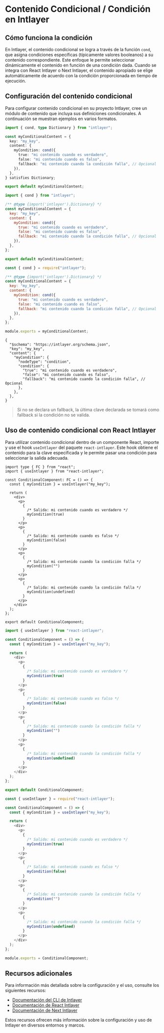 # Contenido Condicional / Condición en Intlayer

## Cómo funciona la condición

En Intlayer, el contenido condicional se logra a través de la función `cond`, que asigna condiciones específicas (típicamente valores booleanos) a su contenido correspondiente. Este enfoque le permite seleccionar dinámicamente el contenido en función de una condición dada. Cuando se integra con React Intlayer o Next Intlayer, el contenido apropiado se elige automáticamente de acuerdo con la condición proporcionada en tiempo de ejecución.

## Configuración del contenido condicional

Para configurar contenido condicional en su proyecto Intlayer, cree un módulo de contenido que incluya sus definiciones condicionales. A continuación se muestran ejemplos en varios formatos.

```typescript fileName="**/*.content.ts" contentDeclarationFormat="typescript"
import { cond, type Dictionary } from "intlayer";

const myConditionalContent = {
  key: "my_key",
  content: {
    myCondition: cond({
      true: "mi contenido cuando es verdadero",
      false: "mi contenido cuando es falso",
      fallback: "mi contenido cuando la condición falla", // Opcional
    }),
  },
} satisfies Dictionary;

export default myConditionalContent;
```

```javascript fileName="**/*.content.mjs" contentDeclarationFormat="esm"
import { cond } from "intlayer";

/** @type {import('intlayer').Dictionary} */
const myConditionalContent = {
  key: "my_key",
  content: {
    myCondition: cond({
      true: "mi contenido cuando es verdadero",
      false: "mi contenido cuando es falso",
      fallback: "mi contenido cuando la condición falla", // Opcional
    }),
  },
};

export default myConditionalContent;
```

```javascript fileName="**/*.content.cjs" contentDeclarationFormat="commonjs"
const { cond } = require("intlayer");

/** @type {import('intlayer').Dictionary} */
const myConditionalContent = {
  key: "my_key",
  content: {
    myCondition: cond({
      true: "mi contenido cuando es verdadero",
      false: "mi contenido cuando es falso",
      fallback: "mi contenido cuando la condición falla", // Opcional
    }),
  },
};

module.exports = myConditionalContent;
```

```json5 fileName="**/*.content.json" contentDeclarationFormat="json"
{
  "$schema": "https://intlayer.org/schema.json",
  "key": "my_key",
  "content": {
    "myCondition": {
      "nodeType": "condition",
      "condition": {
        "true": "mi contenido cuando es verdadero",
        "false": "mi contenido cuando es falso",
        "fallback": "mi contenido cuando la condición falla", // Opcional
      },
    },
  },
}
```

> Si no se declara un fallback, la última clave declarada se tomará como fallback si la condición no se valida.

## Uso de contenido condicional con React Intlayer

Para utilizar contenido condicional dentro de un componente React, importe y use el hook `useIntlayer` del paquete `react-intlayer`. Este hook obtiene el contenido para la clave especificada y le permite pasar una condición para seleccionar la salida adecuada.

```tsx fileName="**/*.tsx" codeFormat="typescript"
import type { FC } from "react";
import { useIntlayer } from "react-intlayer";

const ConditionalComponent: FC = () => {
  const { myCondition } = useIntlayer("my_key");

  return (
    <div>
      <p>
        {
          /* Salida: mi contenido cuando es verdadero */
          myCondition(true)
        }
      </p>
      <p>
        {
          /* Salida: mi contenido cuando es falso */
          myCondition(false)
        }
      </p>
      <p>
        {
          /* Salida: mi contenido cuando la condición falla */
          myCondition("")
        }
      </p>
      <p>
        {
          /* Salida: mi contenido cuando la condición falla */
          myCondition(undefined)
        }
      </p>
    </div>
  );
};

export default ConditionalComponent;
```

```javascript fileName="**/*.mjx" codeFormat="esm"
import { useIntlayer } from "react-intlayer";

const ConditionalComponent = () => {
  const { myCondition } = useIntlayer("my_key");

  return (
    <div>
      <p>
        {
          /* Salida: mi contenido cuando es verdadero */
          myCondition(true)
        }
      </p>
      <p>
        {
          /* Salida: mi contenido cuando es falso */
          myCondition(false)
        }
      </p>
      <p>
        {
          /* Salida: mi contenido cuando la condición falla */
          myCondition("")
        }
      </p>
      <p>
        {
          /* Salida: mi contenido cuando la condición falla */
          myCondition(undefined)
        }
      </p>
    </div>
  );
};

export default ConditionalComponent;
```

```javascript fileName="**/*.cjs" codeFormat="commonjs"
const { useIntlayer } = require("react-intlayer");

const ConditionalComponent = () => {
  const { myCondition } = useIntlayer("my_key");

  return (
    <div>
      <p>
        {
          /* Salida: mi contenido cuando es verdadero */
          myCondition(true)
        }
      </p>
      <p>
        {
          /* Salida: mi contenido cuando es falso */
          myCondition(false)
        }
      </p>
      <p>
        {
          /* Salida: mi contenido cuando la condición falla */
          myCondition("")
        }
      </p>
      <p>
        {
          /* Salida: mi contenido cuando la condición falla */
          myCondition(undefined)
        }
      </p>
    </div>
  );
};

module.exports = ConditionalComponent;
```

## Recursos adicionales

Para información más detallada sobre la configuración y el uso, consulte los siguientes recursos:

- [Documentación del CLI de Intlayer](https://github.com/aymericzip/intlayer/blob/main/docs/es/intlayer_cli.md)
- [Documentación de React Intlayer](https://github.com/aymericzip/intlayer/blob/main/docs/es/intlayer_with_create_react_app.md)
- [Documentación de Next Intlayer](https://github.com/aymericzip/intlayer/blob/main/docs/es/intlayer_with_nextjs_15.md)

Estos recursos ofrecen más información sobre la configuración y uso de Intlayer en diversos entornos y marcos.
